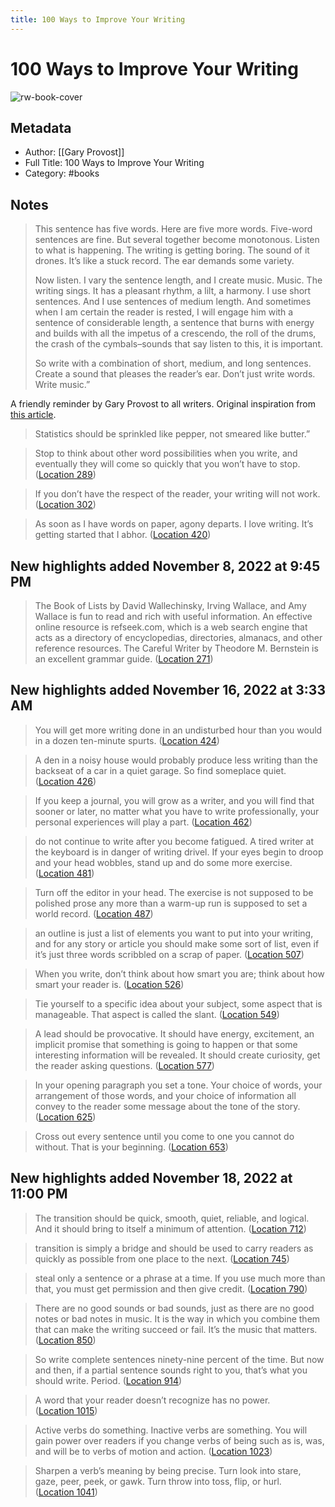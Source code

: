 ```yaml
---
title: 100 Ways to Improve Your Writing
---
```

# 100 Ways to Improve Your Writing

![rw-book-cover](https://images-na.ssl-images-amazon.com/images/I/41SO3R03wCL._SL200_.jpg)

## Metadata
- Author: [[Gary Provost]]
- Full Title: 100 Ways to Improve Your Writing
- Category: #books

## Notes

> This sentence has five words. Here are five more words. Five-word sentences are fine. But several together become monotonous. Listen to what is happening. The writing is getting boring. The sound of it drones. It’s like a stuck record. The ear demands some variety. 
> 
> Now listen. I vary the sentence length, and I create music. Music. The writing sings. It has a pleasant rhythm, a lilt, a harmony. I use short sentences. And I use sentences of medium length. And sometimes when I am certain the reader is rested, I will engage him with a sentence of considerable length, a sentence that burns with energy and builds with all the impetus of a crescendo, the roll of the drums, the crash of the cymbals–sounds that say listen to this, it is important. 
> 
> So write with a combination of short, medium, and long sentences. Create a sound that pleases the reader’s ear. Don’t just write words. Write music.”

A friendly reminder by Gary Provost to all writers. Original inspiration from [this article](https://www.writerontheside.com/100-ways-to-improve-your-writing-gary-provost/).

> Statistics should be sprinkled like pepper, not smeared like butter.”

> Stop to think about other word possibilities when you write, and eventually they will come so quickly that you won’t have to stop. ([Location 289](https://readwise.io/to_kindle?action=open&asin=B07H1V584S&location=289))

> If you don’t have the respect of the reader, your writing will not work. ([Location 302](https://readwise.io/to_kindle?action=open&asin=B07H1V584S&location=302))

> As soon as I have words on paper, agony departs. I love writing. It’s getting started that I abhor. ([Location 420](https://readwise.io/to_kindle?action=open&asin=B07H1V584S&location=420))

## New highlights added November 8, 2022 at 9:45 PM
> The Book of Lists by David Wallechinsky, Irving Wallace, and Amy Wallace is fun to read and rich with useful information. An effective online resource is refseek.com, which is a web search engine that acts as a directory of encyclopedias, directories, almanacs, and other reference resources. The Careful Writer by Theodore M. Bernstein is an excellent grammar guide. ([Location 271](https://readwise.io/to_kindle?action=open&asin=B07H1V584S&location=271))

## New highlights added November 16, 2022 at 3:33 AM
> You will get more writing done in an undisturbed hour than you would in a dozen ten-minute spurts. ([Location 424](https://readwise.io/to_kindle?action=open&asin=B07H1V584S&location=424))

> A den in a noisy house would probably produce less writing than the backseat of a car in a quiet garage. So find someplace quiet. ([Location 426](https://readwise.io/to_kindle?action=open&asin=B07H1V584S&location=426))

> If you keep a journal, you will grow as a writer, and you will find that sooner or later, no matter what you have to write professionally, your personal experiences will play a part. ([Location 462](https://readwise.io/to_kindle?action=open&asin=B07H1V584S&location=462))

> do not continue to write after you become fatigued. A tired writer at the keyboard is in danger of writing drivel. If your eyes begin to droop and your head wobbles, stand up and do some more exercise. ([Location 481](https://readwise.io/to_kindle?action=open&asin=B07H1V584S&location=481))

> Turn off the editor in your head. The exercise is not supposed to be polished prose any more than a warm-up run is supposed to set a world record. ([Location 487](https://readwise.io/to_kindle?action=open&asin=B07H1V584S&location=487))

> an outline is just a list of elements you want to put into your writing, and for any story or article you should make some sort of list, even if it’s just three words scribbled on a scrap of paper. ([Location 507](https://readwise.io/to_kindle?action=open&asin=B07H1V584S&location=507))

> When you write, don’t think about how smart you are; think about how smart your reader is. ([Location 526](https://readwise.io/to_kindle?action=open&asin=B07H1V584S&location=526))

> Tie yourself to a specific idea about your subject, some aspect that is manageable. That aspect is called the slant. ([Location 549](https://readwise.io/to_kindle?action=open&asin=B07H1V584S&location=549))

> A lead should be provocative. It should have energy, excitement, an implicit promise that something is going to happen or that some interesting information will be revealed. It should create curiosity, get the reader asking questions. ([Location 577](https://readwise.io/to_kindle?action=open&asin=B07H1V584S&location=577))

> In your opening paragraph you set a tone. Your choice of words, your arrangement of those words, and your choice of information all convey to the reader some message about the tone of the story. ([Location 625](https://readwise.io/to_kindle?action=open&asin=B07H1V584S&location=625))

> Cross out every sentence until you come to one you cannot do without. That is your beginning. ([Location 653](https://readwise.io/to_kindle?action=open&asin=B07H1V584S&location=653))

## New highlights added November 18, 2022 at 11:00 PM
> The transition should be quick, smooth, quiet, reliable, and logical. And it should bring to itself a minimum of attention. ([Location 712](https://readwise.io/to_kindle?action=open&asin=B07H1V584S&location=712))

> transition is simply a bridge and should be used to carry readers as quickly as possible from one place to the next. ([Location 745](https://readwise.io/to_kindle?action=open&asin=B07H1V584S&location=745))

> steal only a sentence or a phrase at a time. If you use much more than that, you must get permission and then give credit. ([Location 790](https://readwise.io/to_kindle?action=open&asin=B07H1V584S&location=790))

> There are no good sounds or bad sounds, just as there are no good notes or bad notes in music. It is the way in which you combine them that can make the writing succeed or fail. It’s the music that matters. ([Location 850](https://readwise.io/to_kindle?action=open&asin=B07H1V584S&location=850))

> So write complete sentences ninety-nine percent of the time. But now and then, if a partial sentence sounds right to you, that’s what you should write. Period. ([Location 914](https://readwise.io/to_kindle?action=open&asin=B07H1V584S&location=914))

> A word that your reader doesn’t recognize has no power. ([Location 1015](https://readwise.io/to_kindle?action=open&asin=B07H1V584S&location=1015))

> Active verbs do something. Inactive verbs are something. You will gain power over readers if you change verbs of being such as is, was, and will be to verbs of motion and action. ([Location 1023](https://readwise.io/to_kindle?action=open&asin=B07H1V584S&location=1023))

> Sharpen a verb’s meaning by being precise. Turn look into stare, gaze, peer, peek, or gawk. Turn throw into toss, flip, or hurl. ([Location 1041](https://readwise.io/to_kindle?action=open&asin=B07H1V584S&location=1041))

